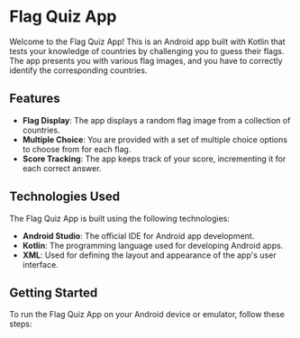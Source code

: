 # Flag Quiz App

Welcome to the Flag Quiz App! This is an Android app built with Kotlin that tests your knowledge of countries by challenging you to guess their flags. The app presents you with various flag images, and you have to correctly identify the corresponding countries.

## Features

- **Flag Display**: The app displays a random flag image from a collection of countries.
- **Multiple Choice**: You are provided with a set of multiple choice options to choose from for each flag.
- **Score Tracking**: The app keeps track of your score, incrementing it for each correct answer.

## Technologies Used

The Flag Quiz App is built using the following technologies:

- **Android Studio**: The official IDE for Android app development.
- **Kotlin**: The programming language used for developing Android apps.
- **XML**: Used for defining the layout and appearance of the app's user interface.

## Getting Started

To run the Flag Quiz App on your Android device or emulator, follow these steps:
